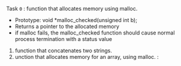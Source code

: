 Task `0` : function that allocates memory using malloc.
* Prototype: void *malloc_checked(unsigned int b);
* Returns a pointer to the allocated memory
* if malloc fails, the malloc_checked function should cause normal process termination with a status value 
1. function that concatenates two strings.
2. unction that allocates memory for an array, using malloc.
:
